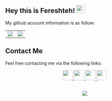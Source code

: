 ## Hey this is Fereshteh! <img src="https://media.giphy.com/media/hvRJCLFzcasrR4ia7z/giphy.gif" width="25px"> 

My github account information is as follow:

<table border="0" cellspacing="0" cellpadding="0">
    <tr>
        <td>
            <img src="https://github-readme-stats.vercel.app/api?username=fforghani&show_icons=True"/>
        </td>
        <td>
            <img src="https://github-readme-stats.vercel.app/api/top-langs/?username=fforghani&layout=compact&langs_count=10"/>
        </td>
    </tr>
</table>

## Contact Me

Feel free contacting me via the following links:

<div align="center">
        <a href="https://www.linkedin.com/in/fereshteh-forghani-aa76b8173/">
            <img src="https://img.icons8.com/color/50/000000/linkedin.png" width=32/>
        </a>
        <a href="https://www.instagram.com/fereshteh_forghanni_/">
            <img src="https://img.icons8.com/fluency/50/000000/instagram-new.png" width=32/>
        </a>
        <a href="https://twitter.com/ferfer99">
            <img src="https://img.icons8.com/color/50/000000/twitter.png" width=32/>
        <a href="https://fereshtehforghani.netlify.app/">
            <img src="https://img.icons8.com/fluency/50/000000/resume-website.png" width=32/>
        </a>
</div>

<p align=center>
<br>
<img src="https://visitor-badge.glitch.me/badge?page_id=fforghani/fforghani">

</p>
